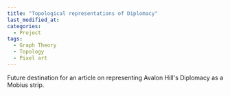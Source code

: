 ```yaml
---
title: "Topological representations of Diplomacy"
last_modified_at:
categories:
  - Project
tags:
  - Graph Theory
  - Topology
  - Pixel art
---
```


Future destination for an article on representing Avalon Hill's Diplomacy as a Mobius strip.
